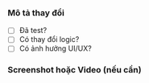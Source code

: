 ### Mô tả thay đổi

- [ ] Đã test?
- [ ] Có thay đổi logic?
- [ ] Có ảnh hưởng UI/UX?

### Screenshot hoặc Video (nếu cần)
